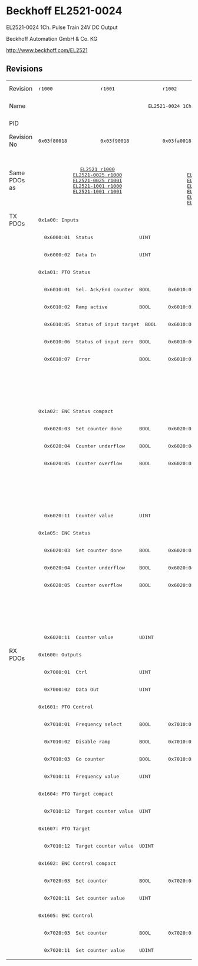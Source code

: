 # Beckhoff EL2521-0024

EL2521-0024 1Ch. Pulse Train 24V DC Output

Beckhoff Automation GmbH & Co. KG

http://www.beckhoff.com/EL2521

## Revisions
<table>
<tr >
<td>Revision</td>
<td><pre>r1000</pre></td>
<td><pre>r1001</pre></td>
<td><pre>r1002</pre></td>
<td><pre>r1003</pre></td>
<td><pre>r1004</pre></td>
<td><pre>r1005</pre></td>
</tr>
<tr >
<td>Name</td>
<td colspan=6 align="center"><pre>EL2521-0024 1Ch. Pulse Train 24V DC Output</pre></td>
</tr>
<tr >
<td>PID</td>
<td colspan=6 align="center"><pre>0x09d93052</pre></td>
</tr>
<tr >
<td>Revision No</td>
<td><pre>0x03f80018</pre></td>
<td><pre>0x03f90018</pre></td>
<td><pre>0x03fa0018</pre></td>
<td><pre>0x03fb0018</pre></td>
<td><pre>0x03fc0018</pre></td>
<td><pre>0x03fd0018</pre></td>
</tr>
<tr >
<td>Same PDOs as</td>
<td colspan=2 align="center"><pre><a href="EL2521">EL2521 r1000</a><br/><a href="EL2521-0025">EL2521-0025 r1000</a><br/><a href="EL2521-0025">EL2521-0025 r1001</a><br/><a href="EL2521-1001">EL2521-1001 r1000</a><br/><a href="EL2521-1001">EL2521-1001 r1001</a></pre></td>
<td colspan=3 align="center"><pre><a href="EL2521">EL2521 r1003</a><br/><a href="EL2521">EL2521 r1004</a><br/><a href="EL2521">EL2521 r1005</a><br/><a href="EL2521-0025">EL2521-0025 r1002</a><br/><a href="EL2521-0025">EL2521-0025 r1003</a><br/><a href="EL2521-0025">EL2521-0025 r1004</a><br/><a href="EL2521-1001">EL2521-1001 r1002</a><br/><a href="EL2521-1001">EL2521-1001 r1003</a><br/><a href="EL2521-1001">EL2521-1001 r1004</a></pre></td>
<td><pre><a href="EL2521">EL2521 r1006</a><br/><a href="EL2521-0025">EL2521-0025 r1005</a></pre></td>
</tr>
<tr class="txpdo pdosection">
<td rowspan=25 valign=top>TX PDOs</td>
<td colspan=6 align="left"><pre>0x1a00: Inputs</pre></td>
<td></td>
</tr>
<tr class="txpdo">
<td colspan=6 align="left"><pre>  0x6000:01  Status                UINT</pre></td>
</tr>
<tr class="txpdo">
<td colspan=6 align="left"><pre>  0x6000:02  Data In               UINT</pre></td>
</tr>
<tr class="txpdo pdosection">
<td colspan=6 align="left"><pre>0x1a01: PTO Status</pre></td>
</tr>
<tr class="txpdo">
<td colspan=2 align="left"><pre>  0x6010:01  Sel. Ack/End counter  BOOL</pre></td>
<td colspan=4 align="left"><pre>  0x6010:01  Status__Sel. Ack/End counter  BOOL</pre></td>
</tr>
<tr class="txpdo">
<td colspan=2 align="left"><pre>  0x6010:02  Ramp active           BOOL</pre></td>
<td colspan=4 align="left"><pre>  0x6010:02  Status__Ramp active   BOOL</pre></td>
</tr>
<tr class="txpdo">
<td colspan=2 align="left"><pre>  0x6010:05  Status of input target  BOOL</pre></td>
<td colspan=4 align="left"><pre>  0x6010:05  Status__Status of input target  BOOL</pre></td>
</tr>
<tr class="txpdo">
<td colspan=2 align="left"><pre>  0x6010:06  Status of input zero  BOOL</pre></td>
<td colspan=4 align="left"><pre>  0x6010:06  Status__Status of input zero  BOOL</pre></td>
</tr>
<tr class="txpdo">
<td colspan=2 align="left"><pre>  0x6010:07  Error                 BOOL</pre></td>
<td colspan=4 align="left"><pre>  0x6010:07  Status__Error         BOOL</pre></td>
</tr>
<tr class="txpdo">
<td colspan=5 align="left"></td>
<td><pre>  0x6010:0e  Status__Sync error    BOOL</pre></td>
</tr>
<tr class="txpdo">
<td colspan=5 align="left"></td>
<td><pre>  0x6010:10  Status__TxPDO Toggle  BOOL</pre></td>
</tr>
<tr class="txpdo pdosection">
<td colspan=6 align="left"><pre>0x1a02: ENC Status compact</pre></td>
</tr>
<tr class="txpdo">
<td colspan=2 align="left"><pre>  0x6020:03  Set counter done      BOOL</pre></td>
<td colspan=4 align="left"><pre>  0x6020:03  Status__Set counter done  BOOL</pre></td>
</tr>
<tr class="txpdo">
<td colspan=2 align="left"><pre>  0x6020:04  Counter underflow     BOOL</pre></td>
<td colspan=4 align="left"><pre>  0x6020:04  Status__Counter underflow  BOOL</pre></td>
</tr>
<tr class="txpdo">
<td colspan=2 align="left"><pre>  0x6020:05  Counter overflow      BOOL</pre></td>
<td colspan=4 align="left"><pre>  0x6020:05  Status__Counter overflow  BOOL</pre></td>
</tr>
<tr class="txpdo">
<td colspan=5 align="left"></td>
<td><pre>  0x6020:0e  Status__Sync error    BOOL</pre></td>
</tr>
<tr class="txpdo">
<td colspan=5 align="left"></td>
<td><pre>  0x6020:10  Status__TxPDO Toggle  BOOL</pre></td>
</tr>
<tr class="txpdo">
<td colspan=6 align="left"><pre>  0x6020:11  Counter value         UINT</pre></td>
</tr>
<tr class="txpdo pdosection">
<td colspan=6 align="left"><pre>0x1a05: ENC Status</pre></td>
</tr>
<tr class="txpdo">
<td colspan=2 align="left"><pre>  0x6020:03  Set counter done      BOOL</pre></td>
<td colspan=4 align="left"><pre>  0x6020:03  Status__Set counter done  BOOL</pre></td>
</tr>
<tr class="txpdo">
<td colspan=2 align="left"><pre>  0x6020:04  Counter underflow     BOOL</pre></td>
<td colspan=4 align="left"><pre>  0x6020:04  Status__Counter underflow  BOOL</pre></td>
</tr>
<tr class="txpdo">
<td colspan=2 align="left"><pre>  0x6020:05  Counter overflow      BOOL</pre></td>
<td colspan=4 align="left"><pre>  0x6020:05  Status__Counter overflow  BOOL</pre></td>
</tr>
<tr class="txpdo">
<td colspan=5 align="left"></td>
<td><pre>  0x6020:0e  Status__Sync error    BOOL</pre></td>
</tr>
<tr class="txpdo">
<td colspan=5 align="left"></td>
<td><pre>  0x6020:10  Status__TxPDO Toggle  BOOL</pre></td>
</tr>
<tr class="txpdo">
<td colspan=6 align="left"><pre>  0x6020:11  Counter value         UDINT</pre></td>
</tr>
<tr class="rxpdo pdosection">
<td rowspan=18 valign=top>RX PDOs</td>
<td colspan=6 align="left"><pre>0x1600: Outputs</pre></td>
<td></td>
</tr>
<tr class="rxpdo">
<td colspan=6 align="left"><pre>  0x7000:01  Ctrl                  UINT</pre></td>
</tr>
<tr class="rxpdo">
<td colspan=6 align="left"><pre>  0x7000:02  Data Out              UINT</pre></td>
</tr>
<tr class="rxpdo pdosection">
<td colspan=6 align="left"><pre>0x1601: PTO Control</pre></td>
</tr>
<tr class="rxpdo">
<td colspan=2 align="left"><pre>  0x7010:01  Frequency select      BOOL</pre></td>
<td colspan=4 align="left"><pre>  0x7010:01  Control__Frequency select  BOOL</pre></td>
</tr>
<tr class="rxpdo">
<td colspan=2 align="left"><pre>  0x7010:02  Disable ramp          BOOL</pre></td>
<td colspan=4 align="left"><pre>  0x7010:02  Control__Disable ramp  BOOL</pre></td>
</tr>
<tr class="rxpdo">
<td colspan=2 align="left"><pre>  0x7010:03  Go counter            BOOL</pre></td>
<td colspan=4 align="left"><pre>  0x7010:03  Control__Go counter   BOOL</pre></td>
</tr>
<tr class="rxpdo">
<td colspan=6 align="left"><pre>  0x7010:11  Frequency value       UINT</pre></td>
</tr>
<tr class="rxpdo pdosection">
<td colspan=6 align="left"><pre>0x1604: PTO Target compact</pre></td>
</tr>
<tr class="rxpdo">
<td colspan=6 align="left"><pre>  0x7010:12  Target counter value  UINT</pre></td>
</tr>
<tr class="rxpdo pdosection">
<td colspan=6 align="left"><pre>0x1607: PTO Target</pre></td>
</tr>
<tr class="rxpdo">
<td colspan=6 align="left"><pre>  0x7010:12  Target counter value  UDINT</pre></td>
</tr>
<tr class="rxpdo pdosection">
<td colspan=6 align="left"><pre>0x1602: ENC Control compact</pre></td>
</tr>
<tr class="rxpdo">
<td colspan=2 align="left"><pre>  0x7020:03  Set counter           BOOL</pre></td>
<td colspan=4 align="left"><pre>  0x7020:03  Control__Set counter  BOOL</pre></td>
</tr>
<tr class="rxpdo">
<td colspan=6 align="left"><pre>  0x7020:11  Set counter value     UINT</pre></td>
</tr>
<tr class="rxpdo pdosection">
<td colspan=6 align="left"><pre>0x1605: ENC Control</pre></td>
</tr>
<tr class="rxpdo">
<td colspan=2 align="left"><pre>  0x7020:03  Set counter           BOOL</pre></td>
<td colspan=4 align="left"><pre>  0x7020:03  Control__Set counter  BOOL</pre></td>
</tr>
<tr class="rxpdo">
<td colspan=6 align="left"><pre>  0x7020:11  Set counter value     UDINT</pre></td>
</tr>
</table>
